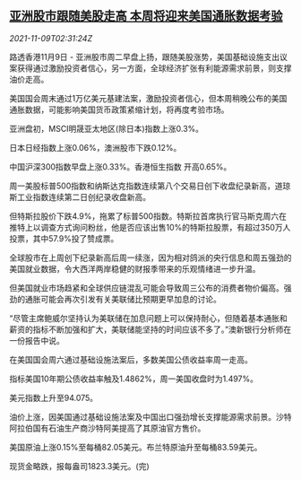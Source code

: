 <!--1636426862000-->
[亚洲股市跟随美股走高 本周将迎来美国通胀数据考验](https://cn.reuters.com/article/asia-financial-markets-1109-tues-idCNKBS2HU06V)
------

<div><i>2021-11-09T02:31:24Z</i></div><p>路透香港11月9日 - 亚洲股市周二早盘上扬，跟随美股涨势，美国基础设施支出议案获得通过激励投资者信心，另一方面，全球经济扩张有利能源需求前景，则支撑油价走高。</p><p>美国国会周末通过1万亿美元基建法案，激励投资者信心，但本周稍晚公布的美国通胀数据，可能影响美国货币政策紧缩计划，将再度考验市场。</p><p>亚洲盘初，MSCI明晟亚太地区(除日本)指数上涨0.3%。</p><p>日本日经指数上涨0.06%，澳洲股市下跌0.12%。</p><p>中国沪深300指数早盘上涨0.33%。香港恒生指数 开高0.65%。</p><p>周一美股标普500指数和纳斯达克指数连续第八个交易日创下收盘纪录新高，道琼斯工业指数连续第二日创纪录收盘新高。</p><p>但特斯拉股价下跌4.9%，拖累了标普500指数。特斯拉首席执行官马斯克周六在推特上以调查方式询问粉丝，他是否应该出售10%的特斯拉股票，有超过350万人投票，其中57.9%投了赞成票。</p><p>全球股市在上周创下纪录新高后周一续涨，因为相对鸽派的央行信息和周五强劲的美国就业数据，令大西洋两岸稳健的财报季带来的乐观情绪进一步升温。</p><p>但美国就业市场趋紧和全球供应链混乱可能会导致周三公布的消费者物价偏高。强劲的通胀可能会再次引发有关美联储比预期更早加息的讨论。</p><p>“尽管主席鲍威尔坚持认为美联储在加息问题上可以保持耐心，但随着基本通胀和薪资的指标不断加强和扩大，美联储能坚持的时间应该不多了。”澳新银行分析师在一份报告中说。</p><p>在美国国会周六通过基础设施法案后，多数美国公债收益率周一走高。</p><p>指标美国10年期公债收益率触及1.4862%，周一美国收盘时为1.497%。</p><p>美元指数上升至94.075。</p><p>油价上涨，因美国通过基础设施法案及中国出口强劲增长支撑能源需求前景。沙特阿拉伯国有石油生产商沙特阿美提高了其原油官方售价。</p><p>美国原油上涨0.15%至每桶82.05美元。布兰特原油升至每桶83.59美元。</p><p>现货金略跌，报每盎司1823.3美元。(完)</p>
